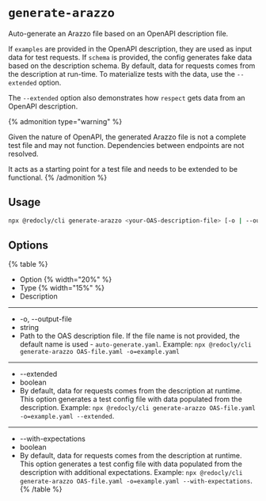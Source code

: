 # `generate-arazzo`

Auto-generate an Arazzo file based on an OpenAPI description file.

If `examples` are provided in the OpenAPI description, they are used as input data for test requests.
If `schema` is provided, the config generates fake data based on the description schema.
By default, data for requests comes from the description at run-time.
To materialize tests with the data, use the `--extended` option.

The `--extended` option also demonstrates how `respect` gets data from an OpenAPI description.


{% admonition type="warning" %}

Given the nature of OpenAPI, the generated Arazzo file is not a complete test file and may not function. Dependencies between endpoints are not resolved.

It acts as a starting point for a test file and needs to be extended to be functional.
{% /admonition %}

## Usage

```sh
npx @redocly/cli generate-arazzo <your-OAS-description-file> [-o | --output-file] [--extended]
```

## Options

{% table %}
* Option {% width="20%" %}
* Type {% width="15%" %}
* Description
---
* -o, --output-file
* string
* Path to the OAS description file. If the file name is not provided, the default name is used - `auto-generate.yaml`. Example: `npx @redocly/cli generate-arazzo OAS-file.yaml -o=example.yaml`
---
* --extended
* boolean
* By default, data for requests comes from the description at runtime. This option generates a test config file with data populated from the description. Example: `npx @redocly/cli generate-arazzo OAS-file.yaml -o=example.yaml --extended`.
---
* --with-expectations
* boolean
* By default, data for requests comes from the description at runtime. This option generates a test config file with data populated from the description with additional expectations. Example: `npx @redocly/cli generate-arazzo OAS-file.yaml -o=example.yaml --with-expectations`.
{% /table %}

<!-- TODO
## Examples

## Resources -->
